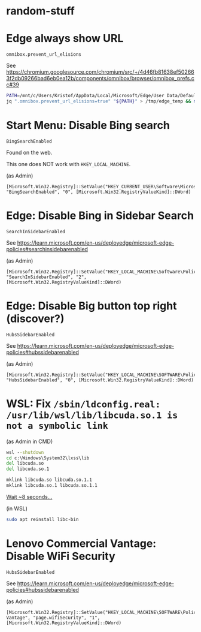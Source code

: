 # random-stuff

# Edge always show URL

`omnibox.prevent_url_elisions`

See https://chromium.googlesource.com/chromium/src/+/4d46fb81638ef502663f2db09266bad6eb0ea12b/components/omnibox/browser/omnibox_prefs.cc#39


```bash
PATH=/mnt/c/Users/Kristof/AppData/Local/Microsoft/Edge/User Data/Default/Preferences
jq ".omnibox.prevent_url_elisions=true" "${PATH}" > /tmp/edge_temp && mv /tmp/edge_temp ${PATH}
```

# Start Menu: Disable Bing search

`BingSearchEnabled`

Found on the web.

This one does NOT work with `HKEY_LOCAL_MACHINE`.

(as Admin)
```pwsh
[Microsoft.Win32.Registry]::SetValue("HKEY_CURRENT_USER\Software\Microsoft\Windows\CurrentVersion\Search", "BingSearchEnabled", "0", [Microsoft.Win32.RegistryValueKind]::DWord)
```

# Edge: Disable Bing in Sidebar Search

`SearchInSidebarEnabled`

See https://learn.microsoft.com/en-us/deployedge/microsoft-edge-policies#searchinsidebarenabled

(as Admin)
```pwsh
[Microsoft.Win32.Registry]::SetValue("HKEY_LOCAL_MACHINE\Software\Policies\Microsoft\Edge", "SearchInSidebarEnabled", "2", [Microsoft.Win32.RegistryValueKind]::DWord)
```

# Edge: Disable Big button top right (discover?)

`HubsSidebarEnabled`

See https://learn.microsoft.com/en-us/deployedge/microsoft-edge-policies#hubssidebarenabled

(as Admin)
```pwsh
[Microsoft.Win32.Registry]::SetValue("HKEY_LOCAL_MACHINE\SOFTWARE\Policies\Microsoft\Edge", "HubsSidebarEnabled", "0", [Microsoft.Win32.RegistryValueKind]::DWord)
```

# WSL: Fix `/sbin/ldconfig.real: /usr/lib/wsl/lib/libcuda.so.1 is not a symbolic link`

(as Admin in CMD)
```cmd
wsl --shutdown
cd c:\Windows\System32\lxss\lib
del libcuda.so
del libcuda.so.1

mklink libcuda.so libcuda.so.1.1
mklink libcuda.so.1 libcuda.so.1.1
```

[Wait ~8 seconds...](https://learn.microsoft.com/en-us/windows/wsl/wsl-config#the-8-second-rule)

(in WSL)
```sh
sudo apt reinstall libc-bin
```

# Lenovo Commercial Vantage: Disable WiFi Security

`HubsSidebarEnabled`

See https://learn.microsoft.com/en-us/deployedge/microsoft-edge-policies#hubssidebarenabled

(as Admin)
```pwsh
[Microsoft.Win32.Registry]::SetValue("HKEY_LOCAL_MACHINE\SOFTWARE\Policies\Lenovo\Commercial Vantage", "page.wifiSecurity", "1", [Microsoft.Win32.RegistryValueKind]::DWord)
```
